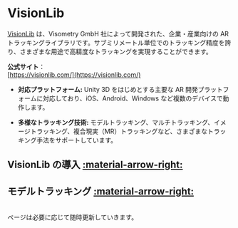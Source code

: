 # VisionLib

[VisionLib](https://visionlib.com/) は、Visometry GmbH 社によって開発された、企業・産業向けの AR トラッキングライブラリです。サブミリメートル単位でのトラッキング精度を誇り、さまざまな用途で高精度なトラッキングを実現することができます。

**公式サイト**：  
[https://visionlib.com/](https://visionlib.com/)

- **対応プラットフォーム:** Unity 3D をはじめとする主要な AR 開発プラットフォームに対応しており、iOS、Android、Windows など複数のデバイスで動作します。

- **多様なトラッキング技術:** モデルトラッキング、マルチトラッキング、イメージトラッキング、複合現実（MR）トラッキングなど、さまざまなトラッキング手法をサポートしています。

## VisionLib の導入 [:material-arrow-right:](./introduction.md)

## モデルトラッキング [:material-arrow-right:](./model.md)

<br>
ページは必要に応じて随時更新していきます。
